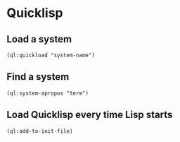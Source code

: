 # Quicklisp


## Load a system

```
(ql:quickload "system-name")
```


## Find a system

```
(ql:system-apropos "term")
```


## Load Quicklisp every time Lisp starts

```
(ql:add-to-init-file)
```